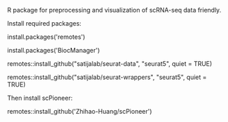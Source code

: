 R package for preprocessing and visualization of scRNA-seq data friendly.

Install required packages:

install.packages('remotes')

install.packages('BiocManager')

remotes::install_github("satijalab/seurat-data", "seurat5", quiet = TRUE)

remotes::install_github("satijalab/seurat-wrappers", "seurat5", quiet = TRUE)


Then install scPioneer:

remotes::install_github('Zhihao-Huang/scPioneer')
